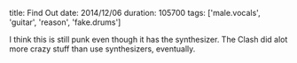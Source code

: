 title: Find Out
date: 2014/12/06
duration: 105700
tags: ['male.vocals', 'guitar', 'reason', 'fake.drums']

I think this is still punk even though it has the synthesizer. The Clash did alot more crazy stuff than use synthesizers, eventually.
